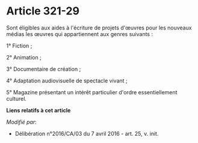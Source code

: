 # Article 321-29

Sont éligibles aux aides à l'écriture de projets d'œuvres pour les nouveaux médias les œuvres qui appartiennent aux genres
suivants :

1° Fiction ;

2° Animation ;

3° Documentaire de création ;

4° Adaptation audiovisuelle de spectacle vivant ;

5° Magazine présentant un intérêt particulier d'ordre essentiellement culturel.

**Liens relatifs à cet article**

_Modifié par_:

  - Délibération n°2016/CA/03 du 7 avril 2016 - art. 25, v. init.
